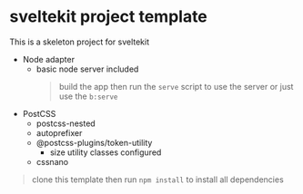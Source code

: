 # sveltekit project template

This is a skeleton project for sveltekit

- Node adapter
  - basic node server included
    > build the app then run the `serve` script to use the server or just use the `b:serve`
- PostCSS
  - postcss-nested
  - autoprefixer
  - @postcss-plugins/token-utility
    - size utility classes configured
  - cssnano

> clone this template then run `npm install` to install all dependencies
